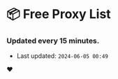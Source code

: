 # :package: Free Proxy List
### Updated every 15 minutes.

- Last updated: `2024-06-05 00:49`

:heart:
